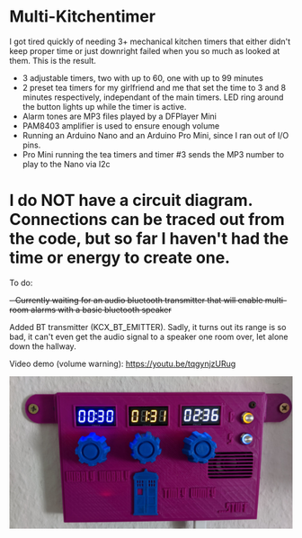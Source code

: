 # Multi-Kitchentimer

I got tired quickly of needing 3+ mechanical kitchen timers that either didn't keep proper time or just downright failed when you so much as looked at them.
This is the result.

- 3 adjustable timers, two with up to 60, one with up to 99 minutes
- 2 preset tea timers for my girlfriend and me that set the time to 3 and 8 minutes respectively, independant of the main timers. LED ring around the button lights up   while the timer is active.
- Alarm tones are MP3 files played by a DFPlayer Mini
- PAM8403 amplifier is used to ensure enough volume
- Running an Arduino Nano and an Arduino Pro Mini, since I ran out of I/O pins.
- Pro Mini running the tea timers and timer #3 sends the MP3 number to play to the Nano via I2c

# I do NOT have a circuit diagram. Connections can be traced out from the code, but so far I haven't had the time or energy to create one.

To do:

~~- Currently waiting for an audio bluetooth transmitter that will enable multi-room alarms with a basic bluetooth speaker~~

Added BT transmitter (KCX_BT_EMITTER). Sadly, it turns out its range is so bad, it can't even get the audio signal to a speaker one room over, let alone down the hallway.

Video demo (volume warning):
https://youtu.be/tqgynjzURug

![Image](/IMG_20200718_173309.jpg)
